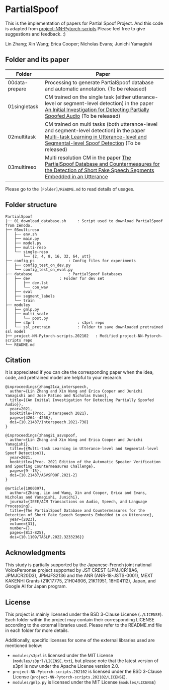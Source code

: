 # PartialSpoof 

This is the implementation of papers for Partial Spoof Project. And this code is adapted from [project-NN-Pytorch-scripts](https://github.com/nii-yamagishilab/project-NN-Pytorch-scripts)
Please feel free to give suggestions and feedback. :)

Lin Zhang; Xin Wang; Erica Cooper; Nicholas Evans; Junichi Yamagishi



## Folder and its paper

| Folder             | Paper                                                        |
| ------------------ | ------------------------------------------------------------ |
| 00data-prepare     | Processing to generate PartialSpoof database and automatic annotation. (To be released) |
| 01singletask  | CM trained on the single task (either utterance-level or segment-level detection) in the paper [An Initial Investigation for Detecting Partially Spoofed Audio](https://nii-yamagishilab.github.io/publication/zhang-21-ca-interspeech/) (To be released) |
| 02multitask | CM trained on multi tasks (both utterance-level and segment-level detection) in the paper [Multi-task Learning in Utterance-level and Segmental-level Spoof Detection](https://nii-yamagishilab.github.io/publication/zhang-21-asvspoof/) (To be released) |
| 03multireso        | Multi resolution CM in the paper [The PartialSpoof Database and Countermeasures for the Detection of Short Fake Speech Segments Embedded in an Utterance](https://ieeexplore.ieee.org/document/10003971) |



Please go to the `[Folder]/README.md` to read details of usages.



## Folder structure

```
PartialSpoof
├── 01_download_database.sh		: Script used to download PartialSpoof from zenodo.
├── 03multireso
│   ├── env.sh
│   ├── main.py
│   ├── model.py
│   ├── multi-reso
│   └── single-reso
│       └── {2, 4, 8, 16, 32, 64, utt}
├── config_ps				: Config files for experiments
│   ├── config_test_on_dev.py
│   └── config_test_on_eval.py
├── database				: PartialSpoof Databases
│   ├── dev				: Folder for dev set
│   │   ├── dev.lst
│   │   └── con_wav
│   ├── eval
│   ├── segment_labels
│   └── train
├── modules
│   ├── gmlp.py
│   ├── multi_scale
│   │   └── post.py
│   ├── s3prl  	     			: s3prl repo 
│   └── ssl_pretrain 			: Folder to save downloaded pretrained ssl model
├── project-NN-Pytorch-scripts.202102	: Modified project-NN-Pytorch-scripts repo
└── README.md
```



## Citation

It is appreciated if you can cite the corresponding paper when the idea, code, and pretrained model are helpful to your research.

```
@inproceedings{zhang21ca_interspeech,
  author={Lin Zhang and Xin Wang and Erica Cooper and Junichi Yamagishi and Jose Patino and Nicholas Evans},
  title={{An Initial Investigation for Detecting Partially Spoofed Audio}},
  year=2021,
  booktitle={Proc. Interspeech 2021},
  pages={4264--4268},
  doi={10.21437/Interspeech.2021-738}
}

```

```
@inproceedings{zhang21_asvspoof,
  author={Lin Zhang and Xin Wang and Erica Cooper and Junichi Yamagishi},
  title={{Multi-task Learning in Utterance-level and Segmental-level Spoof Detection}},
  year=2021,
  booktitle={Proc. 2021 Edition of the Automatic Speaker Verification and Spoofing Countermeasures Challenge},
  pages={9--15},
  doi={10.21437/ASVSPOOF.2021-2}
}
```

```
@article{10003971,
  author={Zhang, Lin and Wang, Xin and Cooper, Erica and Evans, Nicholas and Yamagishi, Junichi},
  journal={IEEE/ACM Transactions on Audio, Speech, and Language Processing}, 
  title={The PartialSpoof Database and Countermeasures for the Detection of Short Fake Speech Segments Embedded in an Utterance}, 
  year={2023},
  volume={31},
  number={},
  pages={813-825},
  doi={10.1109/TASLP.2022.3233236}}
```



## Acknowledgments

This study is partially supported by the Japanese-French joint national VoicePersonae project supported by JST CREST (JPMJCR18A6, JPMJCR20D3), JPMJFS2136 and the ANR (ANR-18-JSTS-0001), MEXT KAKENHI Grants (21K17775, 21H04906, 21K11951, 18H04112), Japan, and Google AI for Japan program.



## License

This project is mainly licensed under the BSD 3-Clause License (`./LICENSE`). 
Each folder within the project may contain their corresponding LICENSE according to the external libraries used. Please refer to the README.md file in each folder for more details. 

Additionally, specific licenses for some of the external libraries used are mentioned below:

* `modules/s3prl` is licensed under the MIT License (`modules/s3prl/LICENSE.txt`), but please note that the latest version of s3prl is now under the Apache License version 2.0. 
* `project-NN-Pytorch-scripts.202102` is licensed under the BSD 3-Clause License (`project-NN-Pytorch-scripts.202102/LICENSE`). 
* `modules/gmlp.py`  is licensed under the MIT License (`modules/LICENSE`)




